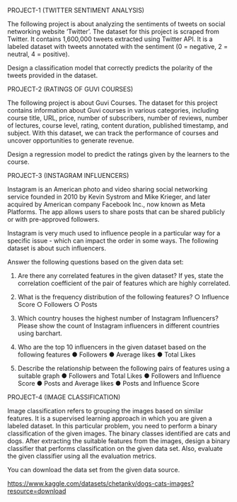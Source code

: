PROJECT-1 (TWITTER SENTIMENT ANALYSIS)

The following project is about analyzing the sentiments of tweets on social networking website
‘Twitter’. The dataset for this project is scraped from Twitter. It contains 1,600,000 tweets
extracted using Twitter API. It is a labeled dataset with tweets annotated with the sentiment (0 =
negative, 2 = neutral, 4 = positive).

Design a classification model that correctly predicts the polarity of the tweets provided in the
dataset.

PROJECT-2 (RATINGS OF GUVI COURSES)

The following project is about Guvi Courses. The dataset for this project contains information
about Guvi courses in various categories, including course title, URL, price, number of
subscribers, number of reviews, number of lectures, course level, rating, content duration,
published timestamp, and subject. With this dataset, we can track the performance of courses
and uncover opportunities to generate revenue.

Design a regression model to predict the ratings given by the learners to the course.

PROJECT-3 (INSTAGRAM INFLUENCERS)

Instagram is an American photo and video sharing social networking service founded in 2010 by
Kevin Systrom and Mike Krieger, and later acquired by American company Facebook Inc., now
known as Meta Platforms. The app allows users to share posts that can be shared publicly or
with pre-approved followers.

Instagram is very much used to influence people in a particular way for a specific issue - which
can impact the order in some ways. The following dataset is about such influencers.

Answer the following questions based on the given data set:

1. Are there any correlated features in the given dataset? If yes, state the correlation
coefficient of the pair of features which are highly correlated.

2. What is the frequency distribution of the following features?
○ Influence Score
○ Followers
○ Posts

3. Which country houses the highest number of Instagram Influencers? Please show the
count of Instagram influencers in different countries using barchart.

4. Who are the top 10 influencers in the given dataset based on the following features
● Followers
● Average likes
● Total Likes

5. Describe the relationship between the following pairs of features using a suitable graph
● Followers and Total Likes
● Followers and Influence Score
● Posts and Average likes
● Posts and Influence Score

PROJECT-4 (IMAGE CLASSIFICATION)

Image classification refers to grouping the images based on similar features. It is a supervised
learning approach in which you are given a labeled dataset. In this particular problem, you need
to perform a binary classification of the given images. The binary classes identified are cats and
dogs. After extracting the suitable features from the images, design a binary classifier that
performs classification on the given data set. Also, evaluate the given classifier using all the
evaluation metrics.

You can download the data set from the given data source.

https://www.kaggle.com/datasets/chetankv/dogs-cats-images?resource=download
